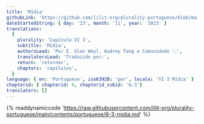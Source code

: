 ```yaml
---
title: 'Mídia'
githubLink: 'https://github.com/lilit-org/plurality-portuguese/blob/main/contents/portuguese/6-3-midia.md'
dateStartedString: { day: '23', month: '11', year: '2023' }
translations:
  {
    plurality: 'Capítulo VI 3',
    subtitle: 'Mídia',
    authorsLead: 'Por E. Glen Weyl, Audrey Tang e Comunidade ⿻',
    translatorsLead: 'Traduzido por:',
    return: 'retornar',
    chapters: 'capítulos',
  }
language: { en: 'Portuguese', iso6392B: 'por', locale: 'VI 3 Mídia' }
chapterid: { chapterid: 6, chapterid_subid: '6-3'}
translators: []
---
```

{% readdynamiccode 'https://raw.githubusercontent.com/lilit-org/plurality-portuguese/main/contents/portuguese/6-3-midia.md' %} 